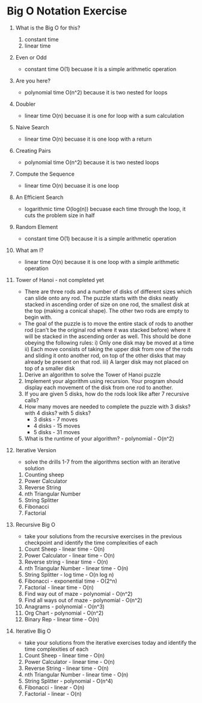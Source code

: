 # Big O Notation Exercise

1. What is the Big O for this?

    1. constant time
    2. linear time

2. Even or Odd

    - constant time O(1) becuase it is a simple arithmetic operation

3. Are you here?

    - polynomial time O(n^2) because it is two nested for loops

4. Doubler

    - linear time O(n) becuase it is one for loop with a sum calculation

5. Naive Search

    - linear time O(n) becuase it is one loop with a return

6. Creating Pairs

    - polynomial time O(n^2) because it is two nested loops

7. Compute the Sequence

    - linear time O(n) becuase it is one loop

8. An Efficient Search

    - logarithmic time O(log(n)) becuase each time through the loop, it cuts the problem size in half

9. Random Element

    - constant time O(1) because it is a simple arithmetic operation

10. What am I?
    - linear time O(n) because it is one loop with a simple arithmetic operation

11. Tower of Hanoi - not completed yet
    - There are three rods and a number of disks of different sizes which can slide onto any rod. The puzzle starts with the disks neatly stacked in ascending order of size on one rod, the smallest disk at the top (making a conical shape). The other two rods are empty to begin with.
    - The goal of the puzzle is to move the entire stack of rods to another rod (can't be the original rod where it was stacked before) where it will be stacked in the ascending order as well. This should be done obeying the following rules: i) Only one disk may be moved at a time ii) Each move consists of taking the upper disk from one of the rods and sliding it onto another rod, on top of the other disks that may already be present on that rod. iii) A larger disk may not placed on top of a smaller disk
    1. Derive an algorithm to solve the Tower of Hanoi puzzle
    2. Implement your algorithm using recursion. Your program should display each movement of the disk from one rod to another.
    3. If you are given 5 disks, how do the rods look like after 7 recursive calls?
    4. How many moves are needed to complete the puzzle with 3 disks? with 4 disks? with 5 disks?
        - 3 disks - 7 moves
        - 4 disks - 15 moves
        - 5 disks - 31 moves
    5. What is the runtime of your algorithm? - polynomial - O(n^2)

12. Iterative Version

    -   solve the drills 1-7 from the algorithms section with an iterative solution

    1. Counting sheep
    2. Power Calculator
    3. Reverse String
    4. nth Triangular Number
    5. String Splitter
    6. Fibonacci
    7. Factorial

13. Recursive Big O

    -   take your solutions from the recursive exercises in the previous checkpoint and identify the time complexities of each

    1. Count Sheep - linear time - O(n)
    2. Power Calculator - linear time - O(n)
    3. Reverse string - linear time - O(n)
    4. nth Triangular Number - linear time - O(n)
    5. String Splitter - log time - O(n log n)
    6. Fibonacci - exponential time - O(2^n)
    7. Factorial - linear time - O(n)
    8. Find way out of maze - polynomial - O(n^2)
    9. Find all ways out of maze - polynomial - O(n^2)
    10. Anagrams - polynomial - O(n^3)
    11. Org Chart - polynomial - O(n^2)
    12. Binary Rep - linear time - O(n)

14. Iterative Big O
    -   take your solutions from the iterative exercises today and identify the time complexities of each
    1. Count Sheep - linear time - O(n)
    2. Power Calculator - linear time - O(n)
    3. Reverse String - linear time - O(n)
    4. nth Triangular Number - linear time - O(n)
    5. String Splitter - polynomial - O(n^4)
    6. Fibonacci - linear - O(n)
    7. Factorial - linear - O(n)
